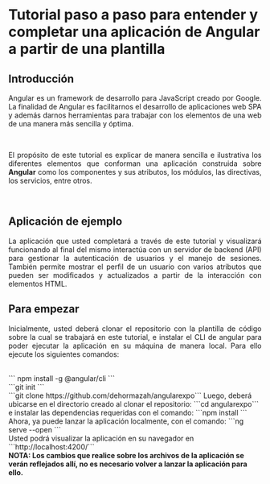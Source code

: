 # Tutorial paso a paso para entender y completar una aplicación de Angular a partir de una plantilla

## Introducción

<p align="justify">
Angular es un framework de desarrollo para JavaScript creado por Google. La finalidad de Angular es facilitarnos el desarrollo de aplicaciones web SPA y además darnos herramientas para trabajar con los elementos de una web de una manera más sencilla y óptima.</p><br>

<p align="justify">
El propósito de este tutorial es explicar de manera sencilla e ilustrativa los diferentes elementos que conforman una aplicación construida sobre <b>Angular</b> como los componentes y sus atributos, los módulos, las directivas, los servicios, entre otros.</p><br>

## Aplicación de ejemplo

<p align="justify">
La aplicación que usted completará a través de este tutorial y visualizará funcionando al final del mismo interactúa con un servidor de backend (API) para gestionar la autenticación de usuarios y el manejo de sesiones. También permite mostrar el perfil de un usuario con varios atributos que pueden ser modificados y actualizados a partir de la interacción con elementos HTML.</p>

## Para empezar
<p align="justify">
Inicialmente, usted deberá clonar el repositorio con la plantilla de código sobre la cual se trabajará en este tutorial, e instalar el CLI de angular para poder ejecutar la aplicación en su máquina de manera local. Para ello ejecute los siguientes comandos:</p>
<br>
``` npm install -g @angular/cli ```<br>
```git init ```<br>
```git clone https://github.com/dehormazah/angularexpo```
  Luego, deberá ubicarse en el directorio creado al clonar el repositorio:
  ```cd angularexpo```<br>
 e instalar las dependencias requeridas con el comando:
 ```npm install ```<br>
 Ahora, ya puede lanzar la aplicación localmente, con el comando:
 ```ng serve --open ```<br>
 Usted podrá visualizar la aplicación en su navegador en ```http://localhost:4200/``` <br>
<b>NOTA:<b> Los cambios que realice sobre los archivos de la aplicación se verán reflejados allí, no es necesario volver a lanzar la aplicación para ello.
 
 
